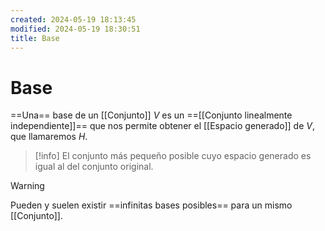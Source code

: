 ```yaml
---
created: 2024-05-19 18:13:45
modified: 2024-05-19 18:30:51
title: Base
---
```


# Base

==Una== base de un [[Conjunto]] $V$ es un ==[[Conjunto linealmente independiente]]== que nos permite obtener el [[Espacio generado]] de $V$, que llamaremos $H$.

>[!info]
>El conjunto más pequeño posible cuyo espacio generado es igual al del conjunto original.

>[!warning]
>Pueden y suelen existir ==infinitas bases posibles== para un mismo [[Conjunto]].
